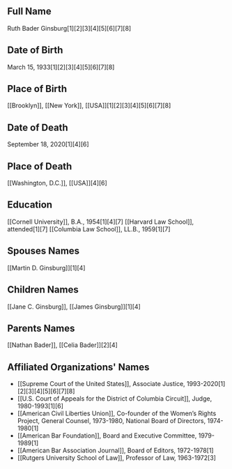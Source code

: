 ## Full Name
Ruth Bader Ginsburg[1][2][3][4][5][6][7][8]

## Date of Birth
March 15, 1933[1][2][3][4][5][6][7][8]

## Place of Birth
[[Brooklyn]], [[New York]], [[USA]][1][2][3][4][5][6][7][8]

## Date of Death
September 18, 2020[1][4][6]

## Place of Death
[[Washington, D.C.]], [[USA]][4][6]

## Education
[[Cornell University]], B.A., 1954[1][4][7]
[[Harvard Law School]], attended[1][7]
[[Columbia Law School]], LL.B., 1959[1][7]

## Spouses Names
[[Martin D. Ginsburg]][1][4]

## Children Names
[[Jane C. Ginsburg]], [[James Ginsburg]][1][4]

## Parents Names
[[Nathan Bader]], [[Celia Bader]][2][4]

## Affiliated Organizations' Names
- [[Supreme Court of the United States]], Associate Justice, 1993-2020[1][2][3][4][5][6][7][8]
- [[U.S. Court of Appeals for the District of Columbia Circuit]], Judge, 1980-1993[1][6]
- [[American Civil Liberties Union]], Co-founder of the Women’s Rights Project, General Counsel, 1973-1980, National Board of Directors, 1974-1980[1]
- [[American Bar Foundation]], Board and Executive Committee, 1979-1989[1]
- [[American Bar Association Journal]], Board of Editors, 1972-1978[1]
- [[Rutgers University School of Law]], Professor of Law, 1963-1972[3]

